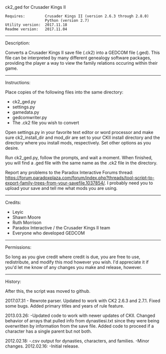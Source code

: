 ck2\_ged for Crusader Kings II    

    Requires:         Crusader Kings II (version 2.6.3 through 2.8.0)   
                      Python (version 2.7)    
    Utility version:  2017.11.18
    Readme version:   2017.11.04    

----------------------------------------------------------------------
Description:

Converts a Crusader Kings II save file (.ck2) into a GEDCOM file
(.ged). This file can be interpreted by many different genealogy
software packages, providing the player a way to view the family
relations occuring within their game.

----------------------------------------------------------------------
Instructions:

Place copies of the following files into the same directory:
  - ck2\_ged.py
  - settings.py
  - gamedata.py
  - gedcomwriter.py
  - The .ck2 file you wish to convert

Open settings.py in your favorite text editor or word processor and make 
sure ck2\_install\_dir and mod\_dir are set to your CKII install directory 
and the directory where you install mods, respectively.  Set other 
options as you desire.

Run ck2\_ged.py, follow the prompts, and wait a moment. When finished,
you will find a .ged file with the same name as the .ck2 file in the
directory.

Report any problems to the Paradox Interactive Forums thread: https://forum.paradoxplaza.com/forum/index.php?threads/tool-script-to-export-family-trees-from-your-savefile.1037854/.  I probably need you to upload your save and tell me what mods you are using.

----------------------------------------------------------------------
Credits:

- Leyic
- Shawn Moore
- Ruth Morrison
- Paradox Interactive / the Crusader Kings II team
- Everyone who developed GEDCOM

----------------------------------------------------------------------
Permissions:

So long as you give credit where credit is due, you are free to use,
redistribute, and modify this mod however you wish. I'd appreciate it
if you'd let me know of any changes you make and release, however.

----------------------------------------------------------------------
History:

After this, the script was moved to github.

2017.07.31 - Rewrote parser.  Updated to work with CK2 2.6.3 and 2.7.1.  Fixed some bugs.  Added primary titles and years of rule feature.

2013.03.26: -Updated code to work with newer updates of CKII. Changed behavior
of arrays that pulled info from dynastiesi.txt since they were being overwritten by information from the save file. Added code to proceed if a character has a single parent but not both.

2012.02.18: -.csv output for dynasties, characters, and families.
            -Minor changes.
2012.02.16: -Initial release.
